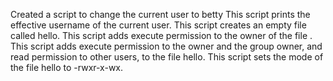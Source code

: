 Created a script to change the current user to betty
This script prints the effective username of the current user.
This script creates an empty file called hello.
This script adds execute permission to the owner of the file .
This script adds execute permission to the owner and the group owner, and read permission to other users, to the file hello.
This script sets the mode of the file hello to -rwxr-x-wx.
